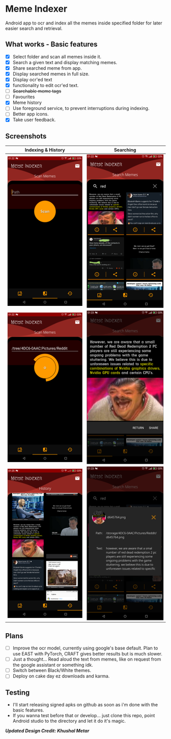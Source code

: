 # Meme Indexer

Android app to ocr and index all the memes inside specified folder for later easier search and retrieval.


## What works - Basic features

- [x] Select folder and scan all memes inside it.
- [x] Search a given text and display matching memes.
- [x] Share searched meme from app.
- [x] Display searched memes in full size.
- [x] Display ocr'ed text
- [x] functionality to edit ocr'ed text.
- [ ] ~~Searchable meme tags~~
- [ ] Favourites
- [x] Meme history
- [ ] Use foreground service, to prevent interruptions during indexing.
- [ ] Better app icons.
- [x] Take user feedback.

## Screenshots

Indexing & History    |   Searching
:----------:|:-----------:
![Screenshot00](Screenshots/1.png "Index Home") | ![Screenshot10](Screenshots/2.png "Search Home")
![Screenshot01](Screenshots/3.png "Indexing")| ![Screenshot11](Screenshots/4.png "Searched meme preview")
![Screenshot01](Screenshots/5.png "History home")| ![Screenshot11](Screenshots/6.png "Searched meme info")

## Plans

 - [ ] Improve the ocr model, currently using google's base default. Plan to use EAST with PyTorch, CRAFT gives better results but is much slower.
 - [ ] Just a thought... Read aloud the text from memes, like on request from the google assistant or something idk.
 - [ ] Switch between Black/White themes.
 - [ ] Deploy on cake day ez downloads and karma.

## Testing

 - I'll start releasing signed apks on github as soon as i'm done with the basic features. 
 - If you wanna test before that or develop... just clone this repo, point Android studio to the directory and let it do it's magic.

***Updated Design Credit: Khushal Metar***




